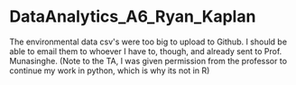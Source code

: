 # DataAnalytics_A6_Ryan_Kaplan

The environmental data csv's were too big to upload to Github. I should be able to email them to whoever I have to, though, and already sent to Prof. Munasinghe. 
(Note to the TA, I was given permission from the professor to continue my work in python, which is why its not in R)
